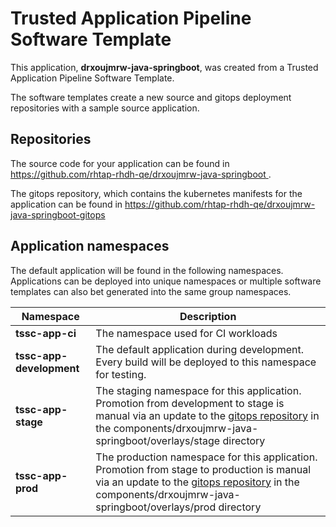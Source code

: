 # Trusted Application Pipeline Software Template

This application, **drxoujmrw-java-springboot**, was created from a Trusted Application Pipeline Software Template.

The software templates create a new source and gitops deployment repositories with a sample source application. 

## Repositories

The source code for your application can be found in [https://github.com/rhtap-rhdh-qe/drxoujmrw-java-springboot ](https://github.com/rhtap-rhdh-qe/drxoujmrw-java-springboot ).
 
The gitops repository, which contains the kubernetes manifests for the application can be found in 
[https://github.com/rhtap-rhdh-qe/drxoujmrw-java-springboot-gitops ](https://github.com/rhtap-rhdh-qe/drxoujmrw-java-springboot-gitops ) 

## Application namespaces 

The default application will be found in the following namespaces. Applications can be deployed into unique namespaces or multiple software templates can also bet generated into the same group namespaces.  

|  Namespace   |  Description   |  
| -------- | -------- |
| **tssc-app-ci** | The namespace used for CI workloads |
| **tssc-app-development** | The default application during development. Every build will be deployed to this namespace for testing. |
| **tssc-app-stage** | The staging namespace for this application. Promotion from development to stage is manual via an update to the [gitops repository](https://github.com/rhtap-rhdh-qe/drxoujmrw-java-springboot-gitops ) in the components/drxoujmrw-java-springboot/overlays/stage directory |
| **tssc-app-prod** | The production namespace for this application. Promotion from stage to production is manual via an update to the [gitops repository](https://github.com/rhtap-rhdh-qe/drxoujmrw-java-springboot-gitops ) in the components/drxoujmrw-java-springboot/overlays/prod directory |